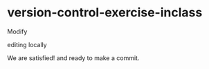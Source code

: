 # version-control-exercise-inclass



Modify



editing locally


We are satisfied! and ready to make a commit.